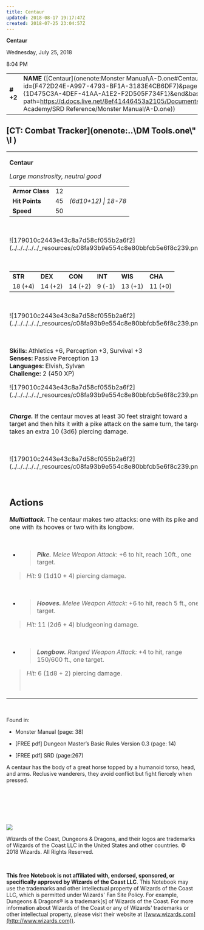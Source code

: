 ```yaml
---
title: Centaur
updated: 2018-08-17 19:17:47Z
created: 2018-07-25 23:04:57Z
---
```


**Centaur**

Wednesday, July 25, 2018

8:04 PM

|           |                                                                                                                                                                                                                                                                                        |        |        |        |     |       |        |
|-----------|----------------------------------------------------------------------------------------------------------------------------------------------------------------------------------------------------------------------------------------------------------------------------------------|--------|--------|--------|-----|-------|--------|
| **\# +2** | **NAME** ([Centaur](onenote:Monster Manual\\A-D.one#Centaur&section-id={F472D24E-A997-4793-BF1A-3183E4CB6DF7}&page-id={1D475C3A-4DEF-41AA-A1E2-F2D505F734F1}&end&base-path=https://d.docs.live.net/8ef41446453a2105/Documents/Adventure Academy/SRD Reference/Monster Manual/A-D.one)) | **12** | **45** | **45** | \-  | Notes | 450 XP |

## [CT: Combat Tracker](onenote:..\\DM Tools.one\\" \l )

<table><tbody><tr class="odd"><td><p><strong>Centaur</strong></p><p><em>Large monstrosity, neutral good<br />
</em></p><table><tbody><tr class="odd"><td><strong>Armor Class</strong></td><td>12</td><td> </td></tr><tr class="even"><td><strong>Hit Points</strong></td><td>45</td><td><em>(6d10+12) | 18-78</em></td></tr><tr class="odd"><td><strong>Speed</strong></td><td>50</td><td> </td></tr></tbody></table><p> </p><p>![179010c2443e43c8a7d58cf055b2a6f2](../../../../../_resources/c08fa93b9e554c8e80bbfcb5e6f8c239.png)</p><p> </p><table><tbody><tr class="odd"><td><strong>STR</strong></td><td><strong>DEX</strong></td><td><strong>CON</strong></td><td><strong>INT</strong></td><td><strong>WIS</strong></td><td><strong>CHA</strong></td></tr><tr class="even"><td>18 (+4)</td><td>14 (+2)</td><td>14 (+2)</td><td>9 (-1)</td><td>13 (+1)</td><td>11 (+0)</td></tr></tbody></table><p> </p><p>![179010c2443e43c8a7d58cf055b2a6f2](../../../../../_resources/c08fa93b9e554c8e80bbfcb5e6f8c239.png)</p><p> </p><p><strong>Skills:</strong> Athletics +6, Perception +3, Survival +3<br />
<strong>Senses:</strong> Passive Perception 13<br />
<strong>Languages:</strong> Elvish, Sylvan<br />
<strong>Challenge:</strong> 2 (450 XP)</p><p>![179010c2443e43c8a7d58cf055b2a6f2](../../../../../_resources/c08fa93b9e554c8e80bbfcb5e6f8c239.png)</p><p><em><strong><br />
Charge.</strong></em> If the centaur moves at least 30 feet straight toward a target and then hits it with a pike attack on the same turn, the target takes an extra 10 (3d6) piercing damage.</p><p> </p><p>![179010c2443e43c8a7d58cf055b2a6f2](../../../../../_resources/c08fa93b9e554c8e80bbfcb5e6f8c239.png)</p><p> </p><h2 id="actions"><strong>Actions</strong></h2><p><em><strong>Multiattack.</strong></em> The centaur makes two attacks: one with its pike and one with its hooves or two with its longbow.</p><p> </p><ul><li><blockquote><p><em><strong>Pike.</strong> Melee Weapon Attack:</em> +6 to hit, reach 10ft., one target.</p></blockquote></li></ul><blockquote><p><em>Hit:</em> 9 (1d10 + 4) piercing damage.</p></blockquote><p> </p><ul><li><blockquote><p><em><strong>Hooves.</strong> Melee Weapon Attack:</em> +6 to hit, reach 5 ft., one target.</p></blockquote></li></ul><blockquote><p><em>Hit:</em> 11 (2d6 + 4) bludgeoning damage.</p></blockquote><p> </p><ul><li><blockquote><p><em><strong>Longbow.</strong> Ranged Weapon Attack:</em> +4 to hit, range 150/600 ft., one target.</p></blockquote></li></ul><blockquote><p><em>Hit:</em> 6 (1d8 + 2) piercing damage.</p><p> </p></blockquote></td></tr></tbody></table>

 

Found in:

-   Monster Manual (page: 38)

-   \[FREE pdf\] Dungeon Master’s Basic Rules Version 0.3 (page: 14)

-   \[FREE pdf\] SRD (page:267)

A centaur has the body of a great horse topped by a humanoid torso, head, and arms. Reclusive wanderers, they avoid conflict but fight fiercely when pressed.

 

 

 

![](tmp\media\image2.png)

Wizards of the Coast, Dungeons & Dragons, and their logos are trademarks of Wizards of the Coast LLC in the United States and other countries. © 2018 Wizards. All Rights Reserved.

 

**This free Notebook is not affiliated with, endorsed, sponsored, or specifically approved by Wizards of the Coast LLC**. This Notebook may use the trademarks and other intellectual property of Wizards of the Coast LLC, which is permitted under Wizards' Fan Site Policy. For example, Dungeons & Dragons® is a trademark\[s\] of Wizards of the Coast. For more information about Wizards of the Coast or any of Wizards' trademarks or other intellectual property, please visit their website at ([www.wizards.com](http://www.wizards.com)).
